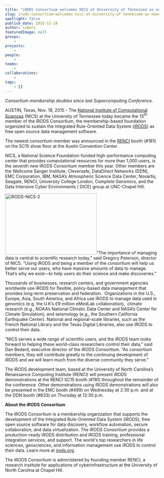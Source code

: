 ```yaml
---
title: "iRODS Consortium welcomes NICS at University of Tennessee as newest member at SC15"
slug: irods-consortium-welcomes-nics-at-university-of-tennessee-as-newest-member-at-sc15
spotlight: false
publish_date: 2015-11-18
author: subers
featuredImage: null
groups:
    - 
projects:
    - 
people:
    - 
teams: 
    - 
collaborations:
    - 
tags:
    - []
---
```

<p class="p1"><span class="s1"><i>Consortium membership doubles since last Supercomputing Conference.</i></span></p>
<p class="p1"><span class="s1">AUSTIN, Texas, Nov. 18, 2015 - The <a href="https://www.nics.tennessee.edu/" target="_blank"><span class="s2">National Institute of Computational Sciences</span></a> (NICS) at the University of Tennessee today became the 13</span><span class="s3"><sup>th</sup></span><span class="s1"> member of the iRODS Consortium, the membership-based foundation organized to sustain the integrated Rule-Oriented Data System (<a href="x-webdoc://477066E8-AF68-4460-9119-C05A685E0ED2/irods.org"><span class="s2">iRODS</span></a>) as free open source data management software.</span></p>
<p class="p1"><span class="s1">The newest consortium member was announced in the <a href="http://www.renci.org/" target="_blank"><span class="s2">RENCI</span></a> booth (#181) on the SC15 show floor at the Austin Convention Center.</span></p>
<p class="p1"><!--more--></p>
<p class="p1"><span class="s1">NICS, a National Science Foundation-funded high-performance computing center that provides computational resources for more than 1,000 users, is the seventh new iRODS Consortium member this year. Other members are the Wellcome Sanger Institute, Cleversafe, DataDirect Networks (DDN), EMC Corporation, IBM, NASA’s Atmospheric Science Data Center, Novartis, Seagate, RENCI, University College London, Complete Genomics, and the Data Intensive Cyber Environments (
DICE) group at UNC-Chapel Hill.</span></p>
<p class="p1"><span class="s1"><img class="alignright size-medium wp-image-15216" src="http://renci.org/wp-content/uploads/2015/11/iRODS-NICS-2-300x200.jpeg" alt="iRODS-NICS-2" width="300" height="200" />“The importance of managing data is central to scientific research today,” said Gregory Peterson, director of NICS. “Using iRODS and being a member of the consortium will help us better serve our users, who have massive amounts of data to manage. That’s why we exist—to help users do their science and make discoveries.”
</span></p>
<p class="p1"><span class="s1">Thousands of businesses, research centers, and government agencies worldwide use iRODS for flexible, policy-based data management that provides long-term preservation and federation.  Organizations in the U.S., Europe, Asia, South America, and Africa use iRODS to manage data used in genomics (e.g. the U.K’s £9 million eMedLab collaboration),  climate research (e.g., NOAA’s National Climatic Data Center and NASA’s Center for Climate Simulation); and seismology (e.g., the Southern California Earthquake Center). National and regional-scale libraries, such as the French National Library and the Texas Digital Libraries, also use iRODS to control their data.</span></p>
<p class="p1"><span class="s1">“NICS serves a wide range of scientific users, and the iRODS team looks forward to helping these world-class researchers control their data,” said Dan Bedard, executive director of the iRODS Consortium. “As consortium members, they will contribute greatly to the continuing development of iRODS and we will learn much from the diverse community they serve.”</span></p>
<p class="p1"><span class="s1">The iRODS development team, based at the University of North Carolina’s Renaissance Computing Institute (RENCI) will present iRODS demonstrations at the RENCI SC15 booth (#181) throughout the remainder of the conference. Other demonstrations using iRODS demonstrations will also be presented in the EMC booth (#499) on Wednesday at 2:30 p.m. and at the DDN booth (#633) on Thursday at 12:30 p.m.</span></p>
<p class="p1"><span class="s1"><b>About the iRODS Consortium</b></span></p>
<p class="p1"><span class="s1">The iRODS Consortium is a membership organization that supports the development of the Integrated Rule-Oriented Data System (iRODS), free open source software for data discovery, workflow automation, secure collaboration, and data virtualization. The iRODS Consortium provides a production-ready iRODS distribution and iRODS training, professional integration services, and support. The world's top researchers in life sciences, geosciences, and information management use iRODS to control their data. Learn more at <a href="http://irods.org/" target="_blank"><span class="s2">irods.org</span></a>.</span></p>
<p class="p1"><span class="s1">The iRODS Consortium is administered by founding member RENCI, a research institute for applications of cyberinfrastructure at the University of North Carolina at Chapel Hill. </span></p>
